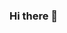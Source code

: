 ### Hi there 👋

<!--
**ULTIMATIXCEO/ULTIMATIXCEO** is a ✨ _special_ ✨ repository because its `README.md` (this file) appears on your GitHub profile.

Here are some ideas to get you started:

- 🔭 I’m currently working on ...
- 🌱 I’m currently learning ...
- 👯 I’m looking to collaborate on ...
- 🤔 I’m looking for help with how to code...
- 💬 Ask me about ...
- 📫 How to reach me: queen_preal on ig ...
- 😄 Pronouns: ...
- ⚡ Fun fact: ...
-->
